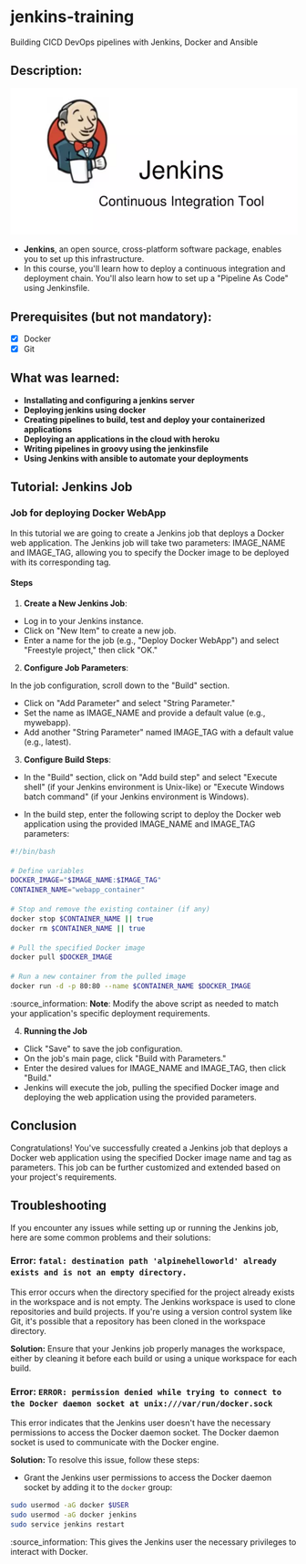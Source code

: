 # jenkins-training

Building CICD DevOps pipelines with Jenkins, Docker and Ansible

## Description:
![image](jenkins_img.PNG)

- **Jenkins**, an open source, cross-platform software package, enables you to set up this infrastructure.
- In this course, you'll learn how to deploy a continuous integration and deployment chain. You'll also learn how to set up a "Pipeline As Code" using Jenkinsfile.

## Prerequisites (but not mandatory):
- [x] Docker
- [x] Git

## What was learned:

- **Installating and configuring a jenkins server**
- **Deploying jenkins using docker**
- **Creating pipelines to build, test and deploy your containerized applications**
- **Deploying an applications in the cloud with heroku**
- **Writing pipelines in groovy using the jenkinsfile**
- **Using Jenkins with ansible to automate your deployments**

## Tutorial: Jenkins Job

### Job for deploying Docker WebApp

In this tutorial we are going to create a Jenkins job that deploys a Docker web application. The Jenkins job will take two parameters: IMAGE_NAME and IMAGE_TAG, allowing you to specify the Docker image to be deployed with its corresponding tag.

#### Steps

1. **Create a New Jenkins Job**:

- Log in to your Jenkins instance.
- Click on "New Item" to create a new job.
- Enter a name for the job (e.g., "Deploy Docker WebApp") and select "Freestyle project," then click "OK."

2. **Configure Job Parameters**:

In the job configuration, scroll down to the "Build" section.

- Click on "Add Parameter" and select "String Parameter."
- Set the name as IMAGE_NAME and provide a default value (e.g., mywebapp).
- Add another "String Parameter" named IMAGE_TAG with a default value (e.g., latest).

3. **Configure Build Steps**:

- In the "Build" section, click on "Add build step" and select "Execute shell" (if your Jenkins environment is Unix-like) or "Execute Windows batch command" (if your Jenkins environment is Windows).

- In the build step, enter the following script to deploy the Docker web application using the provided IMAGE_NAME and IMAGE_TAG parameters:
```bash
#!/bin/bash

# Define variables
DOCKER_IMAGE="$IMAGE_NAME:$IMAGE_TAG"
CONTAINER_NAME="webapp_container"

# Stop and remove the existing container (if any)
docker stop $CONTAINER_NAME || true
docker rm $CONTAINER_NAME || true

# Pull the specified Docker image
docker pull $DOCKER_IMAGE

# Run a new container from the pulled image
docker run -d -p 80:80 --name $CONTAINER_NAME $DOCKER_IMAGE
```
:source_information: **Note**: Modify the above script as needed to match your application's specific deployment requirements.

4. **Running the Job**

- Click "Save" to save the job configuration.
- On the job's main page, click "Build with Parameters."
- Enter the desired values for IMAGE_NAME and IMAGE_TAG, then click "Build."
- Jenkins will execute the job, pulling the specified Docker image and deploying the web application using the provided parameters.

## Conclusion
Congratulations! You've successfully created a Jenkins job that deploys a Docker web application using the specified Docker image name and tag as parameters. This job can be further customized and extended based on your project's requirements.

## Troubleshooting

If you encounter any issues while setting up or running the Jenkins job, here are some common problems and their solutions:

### Error: `fatal: destination path 'alpinehelloworld' already exists and is not an empty directory.`

This error occurs when the directory specified for the project already exists in the workspace and is not empty. The Jenkins workspace is used to clone repositories and build projects. If you're using a version control system like Git, it's possible that a repository has been cloned in the workspace directory.

**Solution:**
Ensure that your Jenkins job properly manages the workspace, either by cleaning it before each build or using a unique workspace for each build.

### Error: `ERROR: permission denied while trying to connect to the Docker daemon socket at unix:///var/run/docker.sock`

This error indicates that the Jenkins user doesn't have the necessary permissions to access the Docker daemon socket. The Docker daemon socket is used to communicate with the Docker engine.

**Solution:**
To resolve this issue, follow these steps:

- Grant the Jenkins user permissions to access the Docker daemon socket by adding it to the `docker` group:
   
```bash
sudo usermod -aG docker $USER
sudo usermod -aG docker jenkins
sudo service jenkins restart
```
:source_information: This gives the Jenkins user the necessary privileges to interact with Docker.
